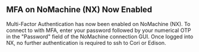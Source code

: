 ## MFA on NoMachine (NX) Now Enabled

Multi-Factor Authentication has now been enabled on NoMachine (NX). To connect
to with MFA, enter your password followed by your numerical OTP in the
"Password" field of the NoMachine connection GUI. Once logged into NX, no
further authentication is required to ssh to Cori or Edison.
